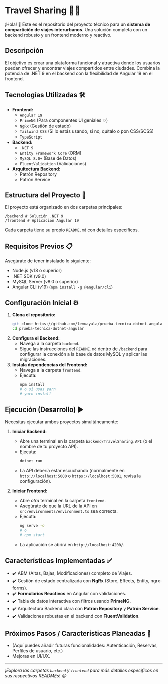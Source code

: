 # Travel Sharing 🚗💨

¡Hola! 👋 Este es el repositorio del proyecto técnico para un **sistema de compartición de viajes interurbanos**. Una solución completa con un backend robusto y un frontend moderno y reactivo.

## Descripción

El objetivo es crear una plataforma funcional y atractiva donde los usuarios puedan ofrecer y encontrar viajes compartidos entre ciudades. Combina la potencia de .NET 9 en el backend con la flexibilidad de Angular 19 en el frontend.

## Tecnologías Utilizadas 🛠️

*   **Frontend:**
    *   `Angular 19`
    *   `PrimeNG` (Para componentes UI geniales ✨)
    *   `NgRx` (Gestión de estado)
    *   `Tailwind CSS` (Si lo estás usando, si no, quítalo o pon CSS/SCSS)
    *   `TypeScript`
*   **Backend:**
    *   `.NET 9`
    *   `Entity Framework Core` (ORM)
    *   `MySQL 8.0+` (Base de Datos)
    *   `FluentValidation` (Validaciones)
*   **Arquitectura Backend:**
    *   Patrón Repository
    *   Patrón Service

## Estructura del Proyecto 📁

El proyecto está organizado en dos carpetas principales:

```
/backend # Solución .NET 9
/frontend # Aplicación Angular 19
```

Cada carpeta tiene su propio `README.md` con detalles específicos.

## Requisitos Previos 📋

Asegúrate de tener instalado lo siguiente:

*   Node.js (v18 o superior)
*   .NET SDK (v9.0)
*   MySQL Server (v8.0 o superior)
*   Angular CLI (v19) (`npm install -g @angular/cli`)

## Configuración Inicial ⚙️

1.  **Clona el repositorio:**
    ```bash
    git clone https://github.com/lemuayala/prueba-tecnica-dotnet-angular.git
    cd prueba-tecnica-dotnet-angular
    ```
2.  **Configura el Backend:**
    *   Navega a la carpeta `backend`.
    *   Sigue las instrucciones del `README.md` dentro de `/backend` para configurar la conexión a la base de datos MySQL y aplicar las migraciones.
3.  **Instala dependencias del Frontend:**
    *   Navega a la carpeta `frontend`.
    *   Ejecuta:
        ```bash
        npm install
        # o si usas yarn
        # yarn install
        ```

## Ejecución (Desarrollo) ▶️

Necesitas ejecutar ambos proyectos simultáneamente:

1.  **Iniciar Backend:**
    *   Abre una terminal en la carpeta `backend/TravelSharing.API` (o el nombre de tu proyecto API).
    *   Ejecuta:
        ```bash
        dotnet run
        ```
    *   La API debería estar escuchando (normalmente en `http://localhost:5000` o `https://localhost:5001`, revisa la configuración).

2.  **Iniciar Frontend:**
    *   Abre *otra* terminal en la carpeta `frontend`.
    *   Asegúrate de que la URL de la API en `src/environments/environment.ts` sea correcta.
    *   Ejecuta:
        ```bash
        ng serve -o
        # o
        # npm start
        ```
    *   La aplicación se abrirá en `http://localhost:4200/`.

## Características Implementadas ✅

*   ✔️ ABM (Altas, Bajas, Modificaciones) completo de Viajes.
*   ✔️ Gestión de estado centralizada con **NgRx** (Store, Effects, Entity, ngrx-forms).
*   ✔️ **Formularios Reactivos** en Angular con validaciones.
*   ✔️ Tabla de datos interactiva con filtros usando **PrimeNG**.
*   ✔️ Arquitectura Backend clara con **Patrón Repository** y **Patrón Service**.
*   ✔️ Validaciones robustas en el backend con **FluentValidation**.

## Próximos Pasos / Características Planeadas 🎯

*   (Aquí puedes añadir futuras funcionalidades: Autenticación, Reservas, Perfiles de usuario, etc.)
*   Mejoras en UI/UX.

---
*¡Explora las carpetas `backend` y `frontend` para más detalles específicos en sus respectivos READMEs! 😉*

